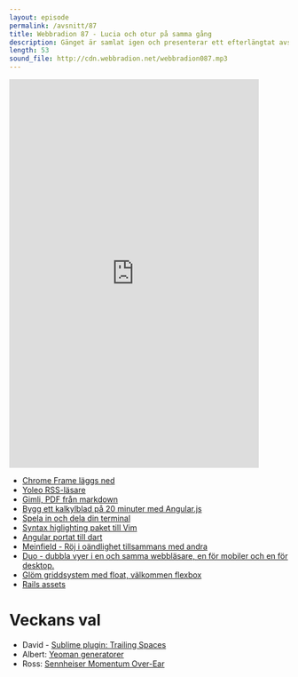 ```yaml
---
layout: episode
permalink: /avsnitt/87
title: Webbradion 87 - Lucia och otur på samma gång
description: Gänget är samlat igen och presenterar ett efterlängtat avsnitt av Webbradion där vi försöker få upp tempot efter ett lite längre uppehåll.
length: 53
sound_file: http://cdn.webbradion.net/webbradion087.mp3
---
```


<iframe src="https://docs.google.com/forms/d/1dO4Lv7Ycucn4hjvSs80Effkq_NdHjq_xq5oRDqsvP0c/viewform?embedded=true" width="450" height="700" frameborder="0" marginheight="0" marginwidth="0">Läser in...</iframe>

* [Chrome Frame läggs ned](http://blog.chromium.org/2013/06/retiring-chrome-frame.html)
* [Yoleo RSS-läsare](https://yoleoreader.com)
* [Gimli, PDF från markdown](https://github.com/walle/gimli)
* [Bygg ett kalkylblad på 20 minuter med Angular.js](http://thomasstreet.net/blog/spreadsheet.html)
* [Spela in och dela din terminal](http://ascii.io/)
* [Syntax higlighting paket till Vim](https://github.com/sheerun/vim-polyglot)
* [Angular portat till dart](https://github.com/angular/angular.dart)
* [Meinfield - Röj i oändlighet tillsammans med andra](http://mienfield.com/)
* [Duo - dubbla vyer i en och samma webbläsare, en för mobiler och en för desktop.](http://helloduo.com/)
* [Glöm griddsystem med float, välkommen flexbox](http://www.sketchingwithcss.com/samplechapter/cheatsheet.html#row)
* [Rails assets](https://github.com/rails-assets/rails-assets)

# Veckans val

* David - [Sublime plugin: Trailing Spaces](https://github.com/SublimeText/TrailingSpaces)
* Albert: [Yeoman generatorer](http://yeoman.io/)
* Ross: [Sennheiser Momentum Over-Ear](http://en-us.sennheiser.com/over-ear-headphone-momentum-stereo)

